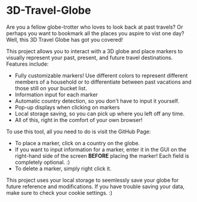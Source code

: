 # 3D-Travel-Globe
Are you a fellow globe-trotter who loves to look back at past travels? Or perhaps you want to bookmark all the places you aspire to vist one day? Well, this 3D Travel Globe has got you covered!

This project allows you to interact with a 3D globe and place markers to visually represent your past, present, and future travel destinations. Features include:
<ul>
  <li>Fully customizable markers! Use different colors to represent different members of a household or to differentiate between past vacations and those still on your bucket list.</li>
  <li>Information input for each marker</li>
  <li>Automatic country detection, so you don't have to input it yourself.</li>
  <li>Pop-up displays when clicking on markers</li>
  <li>Local storage saving, so you can pick up where you left off any time.</li>
  <li>All of this, right in the comfort of your own browser!</li>
</ul>

To use this tool, all you need to do is visit the GitHub Page: <br/>
<ul>
  <li>To place a marker, click on a country on the globe.</li>
  <li>If you want to input information for a marker, enter it in the GUI on the right-hand side of the screen <b>BEFORE</b> placing the marker! Each field is completely optional. :)</li>
  <li>To delete a marker, simply right click it.</li>
</ul>

This project uses your local storage to seemlessly save your globe for future reference and modifications. If you have trouble saving your data, make sure to check your cookie settings. :)
